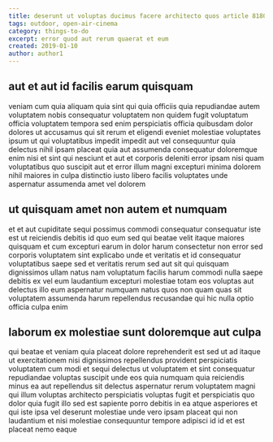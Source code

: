 ```yaml
---
title: deserunt ut voluptas ducimus facere architecto quos article 8180
tags: outdoor, open-air-cinema
category: things-to-do
excerpt: error quod aut rerum quaerat et eum
created: 2019-01-10
author: author1
---
```


## aut et aut id facilis earum quisquam

veniam cum quia aliquam quia sint qui quia officiis quia repudiandae autem voluptatem nobis consequatur voluptatem non quidem fugit voluptatum officia voluptatem tempora sed enim perspiciatis officia quibusdam dolor dolores ut accusamus qui sit rerum et eligendi eveniet molestiae voluptates ipsum ut qui voluptatibus impedit impedit aut vel consequuntur quia delectus nihil ipsam placeat quia aut assumenda consequatur doloremque enim nisi et sint qui nesciunt et aut et corporis deleniti error ipsam nisi quam voluptatibus quo suscipit aut et error illum magni excepturi minima dolorem nihil maiores in culpa distinctio iusto libero facilis voluptates unde aspernatur assumenda amet vel dolorem

## ut quisquam amet non autem et numquam

et et aut cupiditate sequi possimus commodi consequatur consequatur iste est ut reiciendis debitis id quo eum sed qui beatae velit itaque maiores quisquam et cum excepturi earum in dolor harum consectetur non error sed corporis voluptatem sint explicabo unde et veritatis et id consequatur voluptatibus saepe sed et veritatis rerum sed aut sit qui quisquam dignissimos ullam natus nam voluptatum facilis harum commodi nulla saepe debitis ex vel eum laudantium excepturi molestiae totam eos voluptas aut delectus illo eum aspernatur numquam natus quos non quam quas sit voluptatem assumenda harum repellendus recusandae qui hic nulla optio officia culpa enim

## laborum ex molestiae sunt doloremque aut culpa

qui beatae et veniam quia placeat dolore reprehenderit est sed ut ad itaque ut exercitationem nisi dignissimos repellendus provident perspiciatis voluptatem cum modi et sequi delectus ut voluptatem et sint consequatur repudiandae voluptas suscipit unde eos quia numquam quia reiciendis minus ea aut repellendus sit delectus aspernatur rerum voluptatem magni qui illum voluptas architecto perspiciatis voluptas fugit et perspiciatis quo dolor quia fugit illo sed est sapiente porro debitis in ea atque asperiores et qui iste ipsa vel deserunt molestiae unde vero ipsam placeat qui non laudantium et nisi molestiae consequuntur tempore adipisci id id et est placeat nemo eaque
